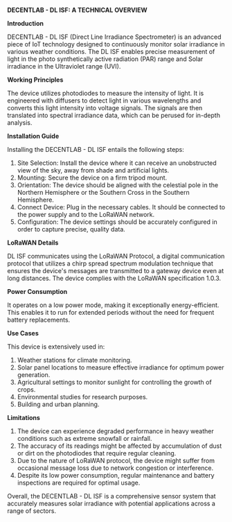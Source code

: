 **DECENTLAB - DL ISF: A TECHNICAL OVERVIEW**

**Introduction**

DECENTLAB - DL ISF (Direct Line Irradiance Spectrometer) is an advanced piece of IoT technology designed to continuously monitor solar irradiance in various weather conditions. The DL ISF enables precise measurement of light in the photo synthetically active radiation (PAR) range and Solar irradiance in the Ultraviolet range (UVI).

**Working Principles**

The device utilizes photodiodes to measure the intensity of light. It is engineered with diffusers to detect light in various wavelengths and converts this light intensity into voltage signals. The signals are then translated into spectral irradiance data, which can be perused for in-depth analysis.

**Installation Guide**

Installing the DECENTLAB - DL ISF entails the following steps:

1. Site Selection: Install the device where it can receive an unobstructed view of the sky, away from shade and artificial lights.
2. Mounting: Secure the device on a firm tripod mount.
3. Orientation: The device should be aligned with the celestial pole in the Northern Hemisphere or the Southern Cross in the Southern Hemisphere.
4. Connect Device: Plug in the necessary cables. It should be connected to the power supply and to the LoRaWAN network.
5. Configuration: The device settings should be accurately configured in order to capture precise, quality data.

**LoRaWAN Details**

DL ISF communicates using the LoRaWAN Protocol, a digital communication protocol that utilizes a chirp spread spectrum modulation technique that ensures the device's messages are transmitted to a gateway device even at long distances. The device complies with the LoRaWAN specification 1.0.3. 

**Power Consumption**

It operates on a low power mode, making it exceptionally energy-efficient. This enables it to run for extended periods without the need for frequent battery replacements. 

**Use Cases**

This device is extensively used in:

1. Weather stations for climate monitoring.
2. Solar panel locations to measure effective irradiance for optimum power generation.
3. Agricultural settings to monitor sunlight for controlling the growth of crops.
4. Environmental studies for research purposes.
5. Building and urban planning.

**Limitations**

1. The device can experience degraded performance in heavy weather conditions such as extreme snowfall or rainfall.
2. The accuracy of its readings might be affected by accumulation of dust or dirt on the photodiodes that require regular cleaning.
3. Due to the nature of LoRaWAN protocol, the device might suffer from occasional message loss due to network congestion or interference.
4. Despite its low power consumption, regular maintenance and battery inspections are required for optimal usage.

Overall, the DECENTLAB - DL ISF is a comprehensive sensor system that accurately measures solar irradiance with potential applications across a range of sectors.